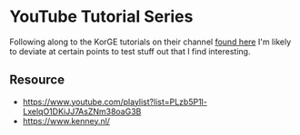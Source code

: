 # YouTube Tutorial Series

Following along to the KorGE tutorials on their channel [found here](https://www.youtube.com/playlist?list=PLzb5P1l-LxelqO1DKiJJ7AsZNm38oaG3B)
I'm likely to deviate at certain points to test stuff out that I find interesting.

## Resource

* https://www.youtube.com/playlist?list=PLzb5P1l-LxelqO1DKiJJ7AsZNm38oaG3B
* https://www.kenney.nl/
